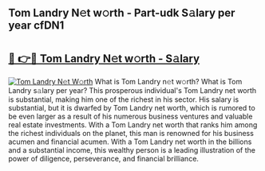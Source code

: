 ## Tom Landry N𝚎t w𝚘rth - Part-udk S𝚊lary per year cfDN1

# <h2><a href="http://gc28cjz.nevu.top/?p=Tom+Landry">🔗 👉🔴 Tom Landry N𝚎t w𝚘rth - S𝚊lary</a></h2>

[![Tom Landry N𝚎t W𝚘rth](https://i.imgur.com/Oavwk0R.jpeg)](http://gc28cjz.nevu.top/?p=Tom+Landry)
What is Tom Landry n𝚎t w𝚘rth? What is Tom Landry s𝚊lary per year?
This prosperous individual's Tom Landry net worth is substantial, making him one of the richest in his sector. His salary is substantial, but it is dwarfed by Tom Landry net worth, which is rumored to be even larger as a result of his numerous business ventures and valuable real estate investments. With a Tom Landry net worth that ranks him among the richest individuals on the planet, this man is renowned for his business acumen and financial acumen. With a Tom Landry net worth in the billions and a substantial income, this wealthy person is a leading illustration of the power of diligence, perseverance, and financial brilliance.
